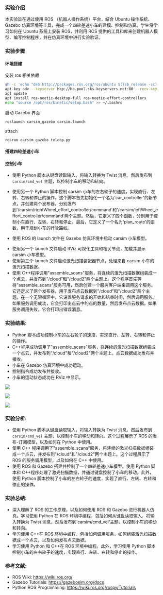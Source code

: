 ### 实验介绍

本实验旨在通过使用 ROS （机器人操作系统）平台，结合 Ubuntu 操作系统、Gazebo 仿真环境等工具，完成一个四轮差速小车的建模、控制和仿真。学生将学习如何在 Ubuntu 系统上安装 ROS，并利用 ROS 提供的工具和库来创建机器人模型、编写控制程序，并在仿真环境中进行实验验证。

### 实验步骤

#### 环境搭建

安装 ros 相关依赖

```bash
sh -c 'echo "deb http://packages.ros.org/ros/ubuntu $(lsb_release -sc) main" > /etc/apt/sources.list.d/ros-latest.list'
apt-key adv --keyserver hkp://ha.pool.sks-keyservers.net:80 --recv-key 421C365BD9FF1F717815A3895523BAEEB01FA116
apt update
apt install ros-noetic-desktop-full ros-noetic-effort-controllers
echo "source /opt/ros/kinetic/setup.bash" >> ~/.bashrc
```

启动 Gazebo 界面

```bash
roslaunch carsim_gazebo carsim.launch
```

attach

```bash
rosrun carsim_gazebo teleop.py
```

#### 搭建四轮差速小车

#### 控制小车

- 使用 Python 脚本从键盘读取输入，将输入转换为 Twist 消息，然后发布到 `carsim/cmd_vel` 主题，以控制小车的移动和转向。

- 使用另一个 Python 脚本控制 carsim 小车的左右轮子的速度，实现直行、左转、右转和停止的操作。这个脚本首先初始化一个名为'car_controller'的新节点，并创建两个发布器，分别发布到'/carsim/rightWheel_effort_controller/command'和'/carsim/leftWheel_effort_controller/command'两个主题。然后，它定义了四个函数，分别用于控制小车直行、左转、右转和停止。最后，它定义了一个名为'plan_route'的函数，用于规划小车的行驶路线。
- 使用 ROS 的 launch 文件在 Gazebo 仿真环境中启动 carsim 小车模型。

* 使用另一个 launch 文件启动 RViz 可视化工具和相关节点，加载并显示 carsim 小车模型。
* 使用第三个 launch 文件启动激光扫描装配器节点，处理来自 carsim 小车的激光扫描数据。
* 使用 C++程序调用"assemble_scans"服务，将连续的激光扫描数据组装成一个点云，并发布到"/cloud"和"/cloud2"两个主题上。这个程序首先等待"assemble_scans"服务可用，然后创建一个服务客户端来调用这个服务。它还定义了两个发布器，用于发布点云数据到"/cloud"和"/cloud2"两个主题。在一个无限循环中，它设置服务请求的开始和结束时间，然后调用服务。如果服务调用成功，它会打印出点云中的点的数量，然后发布点云数据。如果服务调用失败，它会打印出错误消息。

### 实验结果:

- Python 脚本成功控制小车的左右轮子的速度，实现直行、左转、右转和停止的操作。
- C++程序成功调用了"assemble_scans"服务，将连续的激光扫描数据组装成一个点云，并发布到"/cloud"和"/cloud2"两个主题上。点云数据成功发布并接收。
- 小车在 Gazebo 仿真环境中成功运动。
- 控制指令成功发布并接收。
- 小车的运动状态成功在 RViz 中显示。

![](https://pic.l1nyz-tel.cc/202404082220223.png)

![](https://pic.l1nyz-tel.cc/202404082221903.png)

![](https://pic.l1nyz-tel.cc/202404082221545.png)

### 实验分析:

- 使用 Python 脚本从键盘读取输入，将输入转换为 Twist 消息，然后发布到 `carsim/cmd_vel` 主题，以控制小车的移动和转向。这个过程展示了 ROS 的发布-订阅模型，以及如何在 Python 中使用。
- 使用 C++ 程序调用了"assemble_scans"服务，将连续的激光扫描数据组装成一个点云，并发布到"/cloud"和"/cloud2"两个主题上。这个过程展示了 ROS 的服务调用模型，以及如何在 C++ 中使用。
- 使用 ROS 和 Gazebo 搭建并控制了一个四轮差速小车模型。使用 Python 脚本和 C++程序处理了激光扫描数据，并通过键盘控制了小车的移动。此外，使用 Python 脚本控制了小车的左右轮子的速度，实现了直行、左转、右转和停止的操作。

### 实验总结:

- 深入理解了 ROS 的工作原理，以及如何使用 ROS 和 Gazebo 进行机器人仿真。学习使用 Python 在 ROS 环境中编程，包括如何从键盘读取输入，将输入转换为 Twist 消息，然后发布到'carsim/cmd_vel'主题，以控制小车的移动和转向。
- 学习使用 C++在 ROS 环境中编程，包括如何调用服务，如何组装激光扫描数据成一个点云，以及如何发布点云数据。
- 学习使用 Python 和 C++在 ROS 环境中编程。此外，学习使用 Python 脚本控制小车的左右轮子的速度，实现直行、左转、右转和停止的操作。

### 参考文献:

- ROS Wiki: https://wiki.ros.org/
- Gazebo Tutorials: https://gazebosim.org/docs
- Python ROS Programming: https://wiki.ros.org/rospy/Tutorials
